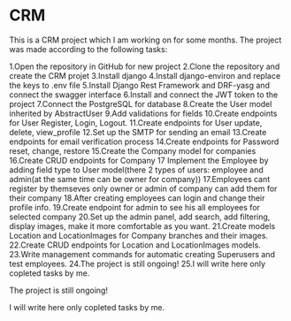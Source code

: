 # CRM

This is a CRM project which I am working on for some months. The project was made according to the following tasks:

1.Open the repository in GitHub for new project
2.Clone the repository and create the CRM projet
3.Install django
4.Install django-environ and replace the keys to .env file
5.Install Django Rest Framework and DRF-yasg and connect the swagger interface
6.Install and connect the JWT token to the project
7.Connect the PostgreSQL for database
8.Create the User model inherited by AbstractUser
9.Add validations for fields
10.Create endpoints for User Register, Login, Logout.
11.Create endpoints for User update, delete, view_profile
12.Set up the SMTP for sending an email
13.Create endpoints for email verification process
14.Create endpoints for Password reset, change, restore
15.Create the Company model for companies
16.Create CRUD endpoints for Company 17 Implement the Employee by adding field type to User model(there 2 types of users:
employee and admin(at the same time can be owner for company))
17.Employees cant register by themseves only owner or admin of company can add them for their company
18.After creating employees can login and change their profile info.
19.Create endpoint for admin to see his all employees for selected company
20.Set up the admin panel, add search, add filtering, display images, make it more comfortable as you want.
21.Create models Location and LocationImages for Company branches and their images.
22.Create CRUD endpoints for Location and LocationImages models.
23.Write management commands for automatic creating Superusers and test employees.
24.The project is still ongoing!
25.I will write here only copleted tasks by me.

The project is still ongoing!

I will write here only copleted tasks by me.
